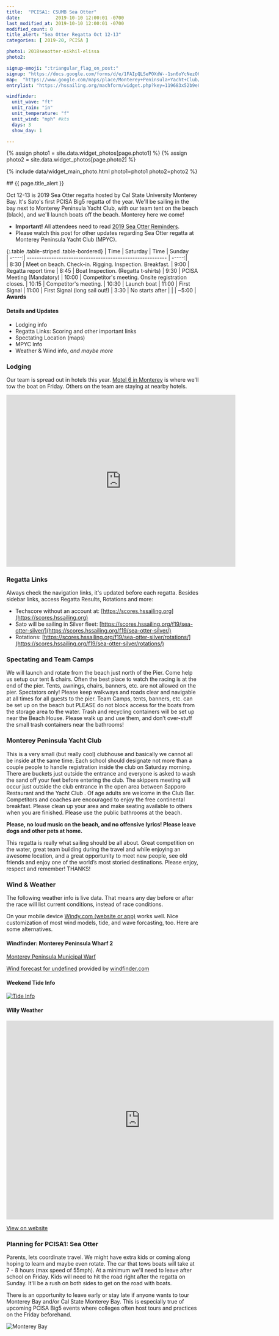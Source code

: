 ```yaml
---
title:  "PCISA1: CSUMB Sea Otter"
date:             2019-10-10 12:00:01 -0700
last_modified_at: 2019-10-10 12:00:01 -0700
modified_count: 0
title_alert: "Sea Otter Regatta Oct 12-13"
categories: [ 2019-20, PCISA ]

photo1: 2018seaotter-nikhil-elissa
photo2:

signup-emoji: ":triangular_flag_on_post:"
signup: "https://docs.google.com/forms/d/e/1FAIpQLSePOXdW--1sn6oYcNezOHPHldTjDzAE-2wFDntbsxmvjt3scw/viewform"
map:  "https://www.google.com/maps/place/Monterey+Peninsula+Yacht+Club/@36.6020501,-121.8920127,17z/data=!3m1!4b1!4m5!3m4!1s0x808de418438faccb:0x7874f873f0a478a5!8m2!3d36.6020501!4d-121.889824"
entrylist: "https://hssailing.org/machform/widget.php?key=119683x52b9e8fa4b"

windfinder:
  unit_wave: "ft"
  unit_rain: "in"
  unit_temperature: "f"
  unit_wind: "mph" #kts
  days: 3
  show_day: 1

---
```

{% assign photo1 = site.data.widget_photos[page.photo1] %}
{% assign photo2 = site.data.widget_photos[page.photo2] %}

{% include data/widget_main_photo.html photo1=photo1 photo2=photo2 %}

<div class="alert alert-info" markdown="1">
## {{ page.title_alert }}

Oct 12-13 is 2019 Sea Otter regatta hosted by Cal State University Monterey Bay. It's Sato's first PCISA Big5 regatta of the year. We'll be sailing in the bay next to Monterey Peninsula Yacht Club, with our team tent on the beach (black), and we'll launch boats off the beach. Monterey here we come!  

- **Important!** All attendees need to read [2019 Sea Otter Reminders][PCISA1 reminders].
- Please watch this post for other updates regarding Sea Otter regatta at Monterey Peninsula Yacht Club (MPYC).

</div>
<div class="well" role="alert" markdown="1">

{:.table .table-striped .table-bordered}
|  Time | Saturday                                                  |  Time | Sunday        
| -----:| --------------------------------------------------------- | -----:|               
|  8:30 | Meet on beach. Check-in. Rigging. Inspection. Breakfast.  |  9:00 | Regatta report time
|  8:45 | Boat Inspection. (Regatta t-shirts)                       |  9:30 | PCISA Meeting (Mandatory)
| 10:00 | Competitor's meeting. Onsite registration closes.         | 10:15 | Competitor's meeting.
| 10:30 | Launch boat                                               | 11:00 | First Signal
| 11:00 | First Signal (long sail out!)                             |  3:30 | No starts after
|       |                                                           | ~5:00 | **Awards**     

</div>

#### Details and Updates

*   Lodging info
*   Regatta Links: Scoring and other important links
*   Spectating Location (maps)
*   MPYC Info
*   Weather & Wind info, _and maybe more_


<!--more-->


### Lodging

Our team is spread out in hotels this year. [Motel 6 in Monterey](https://goo.gl/maps/uKaBe84tMNh2hVuj7) is where we'll tow the boat on Friday.  Others on the team are staying at nearby hotels.
<iframe src="https://www.google.com/maps/embed?pb=!1m14!1m8!1m3!1d204593.58970308193!2d-121.9001357!3d36.7519753!3m2!1i1024!2i768!4f13.1!3m3!1m2!1s0x808de454793f2b23%3A0x72e3a06599d5a8b7!2sMotel%206%20Monterey!5e0!3m2!1sen!2sus!4v1570742711482!5m2!1sen!2sus" width="600" height="450" frameborder="0" style="border:0;" allowfullscreen=""></iframe>

### Regatta Links

Always check the navigation links, it's updated before each regatta. Besides sidebar links, access Regatta Results, Rotations and more:

-   Techscore without an account at: [https://scores.hssailing.org](https://scores.hssailing.org)
-   Sato will be sailing in Silver fleet:  [https://scores.hssailing.org/f19/sea-otter-silver/](https://scores.hssailing.org/f19/sea-otter-silver/)
-   Rotations: [https://scores.hssailing.org/f19/sea-otter-silver/rotations/](https://scores.hssailing.org/f19/sea-otter-silver/rotations/)


### Spectating and Team Camps

We will launch and rotate from the beach just north of the Pier. Come help us setup our tent & chairs.
Often the best place to watch the racing is at the end of the pier. Tents, awnings, chairs, banners,
etc. are not allowed on the pier. Spectators only! Please keep walkways and roads clear and
navigable at all times for all guests to the pier. Team Camps, tents, banners, etc. can be set up
on the beach but PLEASE do not block access for the boats from the storage area to the water.
Trash and recycling containers will be set up near the Beach House. Please walk up and use them,
and don’t over-stuff the small trash containers near the bathrooms!


### Monterey Peninsula Yacht Club

This is a very small (but really cool) clubhouse and basically
we cannot all be inside at the same time. Each school should designate not more than a couple
people to handle registration inside the club on Saturday morning. There are buckets just outside
the entrance and everyone is asked to wash the sand off your feet before entering the club. The
skippers meeting will occur just outside the club entrance in the open area between Sapporo
Restaurant and the Yacht Club . Of age adults are welcome in the Club Bar. Competitors and coaches
are encouraged to enjoy the free continental breakfast. Please clean up your area and make
seating available to others when you are finished. Please use the public bathrooms at the beach.

**Please, no loud music on the beach, and no offensive lyrics! Please leave dogs and
other pets at home.**

This regatta is really what sailing should be all about. Great competition on the water, great team
building during the travel and while enjoying an awesome location, and a great opportunity to
meet new people, see old friends and enjoy one of the world’s most storied destinations. Please
enjoy, respect and remember! THANKS!


### Wind & Weather

The following weather info is live data. That means any day before or after the race will list current conditions, instead of race conditions.  

On your mobile device [Windy.com (website or app)](https://www.windy.com/36.605/-121.888?36.101,-121.888,8) works well. Nice customization of most wind models, tide, and wave forcasting, too.  Here are some alternatives.

#### Windfinder: Monterey Peninsula Wharf 2

[Monterey Peninsula Municipal Warf](https://www.windfinder.com/forecast/monterey_municipal_wharf_2)

<script type="text/javascript" src="https://www.windfinder.com/widget/forecast/js/monterey_municipal_wharf_2?unit_wave={{page.windfinder.unit_wave}}&unit_rain={{page.windfinder.unit_rain}}&unit_temperature={{page.windfinder.unit_temperature}}&unit_wind={{page.windfinder.unit_wind}}&days={{page.windfinder.days}}&show_day={{page.windfinder.show_day}}"></script>

<noscript><a rel='nofollow' href='https://www.windfinder.com/forecast/monterey_municipal_wharf_2?utm_source=forecast&utm_medium=web&utm_campaign=homepageweather&utm_content=noscript-forecast'>Wind forecast for undefined</a> provided by <a rel='nofollow' href='https://www.windfinder.com?utm_source=forecast&utm_medium=web&utm_campaign=homepageweather&utm_content=noscript-logo'>windfinder.com</a></noscript>


#### Weekend Tide Info

[![Tide Info](https://i.imgur.com/N0hQYSN.png)](https://www.windfinder.com/tide/monterey_municipal_wharf_2)


#### Willy Weather

<div><iframe style="display: block;" src="https://cdnres.willyweather.com/widget/loadView.html?id=96242" width="700" height="520" frameborder="0"  scrolling="no"></iframe><a style="display: block;position: relative;height: 20px;margin: -20px 0 0 0;text-indent: -9999em;z-index: 1" href="https://www.willyweather.com/ca/monterey-county/monterey.html" rel="nofollow">https://www.willyweather.com/ca/monterey-county/monterey.html</a></div>

[View on website](https://www.willyweather.com/ca/monterey-county/monterey.html)




### Planning for PCISA1: Sea Otter

Parents, lets coordinate travel. We might have extra kids or coming along hoping to learn and maybe even rotate. The car that tows boats will take at 7 - 8 hours (max speed of 55mph).  At a minimum we'll need to leave after school on Friday. Kids will need to hit the road right after the regatta on Sunday. It'll be a rush on both sides to get on the road with boats.

There is an opportunity to leave early or stay late if anyone wants to tour Monterey Bay and/or Cal State Monterey Bay. This is especially true of upcoming PCISA Big5 events where colleges often host tours and practices on the Friday beforehand.


![Monterey Bay](https://cdn-image.travelandleisure.com/sites/default/files/styles/1600x1000/public/1489075881/monterey-municipal-wharf-california-BIGLILLIE0309.jpg)



[//]: # (Comment: Links)

[Register]: https://drive.google.com/file/d/0B1BmCT4HlfrzRUtHcjgxelN4OWRjbTZtX2lfcHl3WnhDdWFJ/view?usp=sharing "ABYC Registration Packet"
[ABYC]:    https://www.google.com/maps/place/ABYC/@33.7608805,-118.1394092,15z/data=!4m5!3m4!1s0x0:0xd5ac006f662647e9!8m2!3d33.7459493!4d-118.1167817  "Alamitos Bay Yacht Club"
[SatoSailingIG]:   https://www.instagram.com/satosailing/      "Sato Sailing Club - Instagram Account"
[SatoSailingFB]:   https://www.facebook.com/satosailing.club/  "Sato Sailing Club - Facebook Page"
[PCISA1 reminders]:       https://drive.google.com/file/d/0B1BmCT4HlfrzNUIxdHVqblNtbWlBcGh5YVRBdXFUSWdBVmdV/view?usp=sharing  "PCISA 2019 Sea Otter Reminders"
